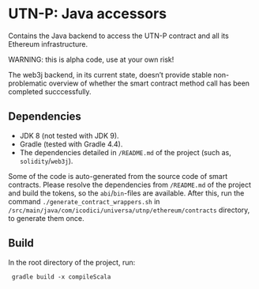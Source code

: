 # UTN-P: Java accessors

Contains the Java backend to access the UTN-P contract and all its Ethereum infrastructure.

WARNING: this is alpha code, use at your own risk!

The web3j backend, in its current state, doesn’t provide stable non-problematic overview of whether the smart contract method call has been completed succcessfully.

## Dependencies

* JDK 8 (not tested with JDK 9).
* Gradle (tested with Gradle 4.4).
* The dependencies detailed in `/README.md` of the project (such as, `solidity`/`web3j`).

Some of the code is auto-generated from the source code of smart contracts. Please resolve the dependencies from `/README.md` of the project and build the tokens, so the `abi`/`bin`-files are available. After this, run the command `./generate_contract_wrappers.sh` in `/src/main/java/com/icodici/universa/utnp/ethereum/contracts` directory, to generate them once.

## Build

In the root directory of the project, run:

     gradle build -x compileScala
